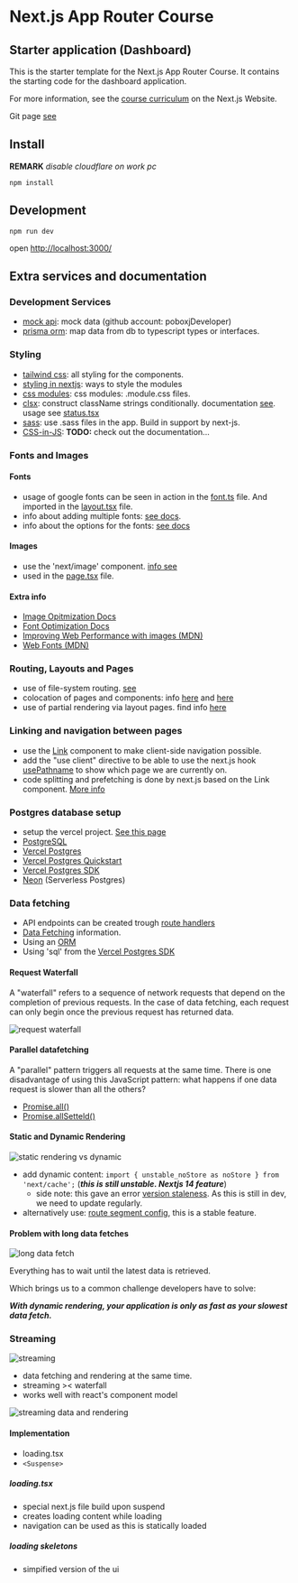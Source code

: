 # Next.js App Router Course

## Starter application (Dashboard)

This is the starter template for the Next.js App Router Course. It contains the starting code for the dashboard application.

For more information, see the [course curriculum](https://nextjs.org/learn) on the Next.js Website.

Git page [see](https://github.com/vercel/next-learn/tree/main/dashboard/starter-example)

## Install

**REMARK** _disable cloudflare on work pc_

    npm install

## Development

    npm run dev

open [http://localhost:3000/](http://localhost:3000/)

## Extra services and documentation

### Development Services

- [mock api](https://mockapi.io/): mock data (github account: poboxjDeveloper)
- [prisma orm](https://www.prisma.io/): map data from db to typescript types or interfaces.

### Styling

- [tailwind css](https://tailwindcss.com/): all styling for the components.
- [styling in nextjs](https://nextjs.org/docs/pages/building-your-application/styling): ways to style the modules
- [css modules](https://nextjs.org/docs/pages/building-your-application/styling/css-modules): css modules: .module.css files.
- [clsx](https://www.npmjs.com/package/clsx): construct className strings conditionally. documentation [see](https://github.com/lukeed/clsx). usage see [status.tsx](/app/ui/invoices/status.tsx)
- [sass](https://nextjs.org/docs/app/building-your-application/styling/sass): use .sass files in the app. Build in support by next-js.
- [CSS-in-JS](https://nextjs.org/docs/app/building-your-application/styling/css-in-js): **TODO:** check out the documentation...

### Fonts and Images

#### Fonts

- usage of google fonts can be seen in action in the [font.ts](/app/ui/fonts.ts) file. And imported in the [layout.tsx](/app/layout.tsx) file.
- info about adding multiple fonts: [see docs](https://nextjs.org/docs/app/building-your-application/optimizing/fonts#using-multiple-fonts).
- info about the options for the fonts: [see docs](https://nextjs.org/docs/app/api-reference/components/font#font-function-arguments)

#### Images

- use the 'next/image' component. [info see](https://nextjs.org/docs/pages/api-reference/components/image)
- used in the [page.tsx](/app/page.tsx) file.

#### Extra info

- [Image Opitmization Docs](https://nextjs.org/docs/app/building-your-application/optimizing/images)
- [Font Optimization Docs](https://nextjs.org/docs/app/building-your-application/optimizing/fonts)
- [Improving Web Performance with images (MDN)](https://developer.mozilla.org/en-US/docs/Learn/Performance/Multimedia)
- [Web Fonts (MDN)](https://developer.mozilla.org/en-US/docs/Learn/CSS/Styling_text/Web_fonts)

### Routing, Layouts and Pages

- use of file-system routing. [see](https://nextjs.org/learn/dashboard-app/creating-layouts-and-pages)
- colocation of pages and components: info [here](https://nextjs.org/docs/app/building-your-application/routing#colocation) and [here](https://nextjs.org/docs/app/building-your-application/routing/colocation)
- use of partial rendering via layout pages. find info [here](https://nextjs.org/docs/app/building-your-application/routing/linking-and-navigating#3-partial-rendering)

### Linking and navigation between pages

- use the [Link](https://nextjs.org/docs/app/api-reference/components/link) component to make client-side navigation possible.
- add the "use client" directive to be able to use the next.js hook [usePathname](https://nextjs.org/docs/app/api-reference/functions/use-pathname) to show which page we are currently on.
- code splitting and prefetching is done by next.js based on the Link component. [More info](https://nextjs.org/docs/app/building-your-application/routing/linking-and-navigating#how-routing-and-navigation-works)

### Postgres database setup

- setup the vercel project. [See this page](https://nextjs.org/learn/dashboard-app/setting-up-your-database)
- [PostgreSQL](https://www.postgresql.org/)
- [Vercel Postgres](https://vercel.com/docs/storage/vercel-postgres)
- [Vercel Postgres Quickstart](https://vercel.com/docs/storage/vercel-postgres/quickstart)
- [Vercel Postgres SDK](https://vercel.com/docs/storage/vercel-postgres/sdk)
- [Neon](https://neon.tech/) (Serverless Postgres)

### Data fetching

- API endpoints can be created trough [route handlers](https://nextjs.org/docs/app/building-your-application/routing/route-handlers)
- [Data Fetching](https://nextjs.org/docs/app/building-your-application/data-fetching/fetching-caching-and-revalidating) information.
- Using an [ORM](https://vercel.com/docs/storage/vercel-postgres/using-an-orm#)
- Using 'sql' from the [Vercel Postgres SDK](https://vercel.com/docs/storage/vercel-postgres/sdk#sql)

#### Request Waterfall

A "waterfall" refers to a sequence of network requests that depend on the completion of previous requests. In the case of data fetching, each request can only begin once the previous request has returned data.

![request waterfall](https://nextjs.org/_next/image?url=%2Flearn%2Fdark%2Fsequential-parallel-data-fetching.png&w=1920&q=75&dpl=dpl_3Wxwbu8W2PMQSCXNu1niptgRaw1P)

#### Parallel datafetching

A "parallel" pattern triggers all requests at the same time. There is one disadvantage of using this JavaScript pattern: what happens if one data request is slower than all the others?

- [Promise.all()](https://developer.mozilla.org/en-US/docs/Web/JavaScript/Reference/Global_Objects/Promise/all)
- [Promise.allSetteld()](https://developer.mozilla.org/en-US/docs/Web/JavaScript/Reference/Global_Objects/Promise/allSettled)

#### Static and Dynamic Rendering

![static rendering vs dynamic](https://nextjs.org/_next/image?url=%2Flearn%2Fdark%2Fstatic-site-generation.png&w=1920&q=75&dpl=dpl_Ejtt9BCyCFNeRJdBoVsM9Es9x8xe)

- add dynamic content: `import { unstable_noStore as noStore } from 'next/cache';` (**_this is still unstable. Nextjs 14 feature_**)
  - side note: this gave an error [version staleness](https://nextjs.org/docs/messages/version-staleness). As this is still in dev, we need to update regularly.
- alternatively use: [route segment config](https://nextjs.org/docs/app/api-reference/file-conventions/route-segment-config), this is a stable feature.

#### Problem with long data fetches

![long data fetch](https://nextjs.org/_next/image?url=%2Flearn%2Fdark%2Fsequential-parallel-data-fetching.png&w=1920&q=75&dpl=dpl_Ejtt9BCyCFNeRJdBoVsM9Es9x8xe)

Everything has to wait until the latest data is retrieved.

Which brings us to a common challenge developers have to solve:

**_With dynamic rendering, your application is only as fast as your slowest data fetch._**

### Streaming

![streaming](https://nextjs.org/_next/image?url=%2Flearn%2Fdark%2Fserver-rendering-with-streaming.png&w=1920&q=75&dpl=dpl_Ejtt9BCyCFNeRJdBoVsM9Es9x8xe)

- data fetching and rendering at the same time.
- streaming >< waterfall
- works well with react's component model

![streaming data and rendering](https://nextjs.org/_next/image?url=%2Flearn%2Fdark%2Fserver-rendering-with-streaming-chart.png&w=1920&q=75&dpl=dpl_Ejtt9BCyCFNeRJdBoVsM9Es9x8xe)

#### Implementation

- loading.tsx
- `<Suspense>`

##### loading.tsx

- special next.js file build upon suspend
- creates loading content while loading
- navigation can be used as this is statically loaded

##### loading skeletons

- simpified version of the ui
